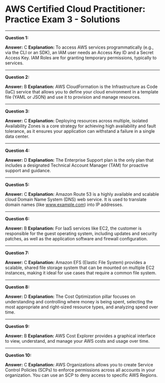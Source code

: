 # AWS Certified Cloud Practitioner: Practice Exam 3 - Solutions

---

**Question 1:**

**Answer:** C
**Explanation:** To access AWS services programmatically (e.g., via the CLI or an SDK), an IAM user needs an Access Key ID and a Secret Access Key. IAM Roles are for granting temporary permissions, typically to services.

---

**Question 2:**

**Answer:** B
**Explanation:** AWS CloudFormation is the Infrastructure as Code (IaC) service that allows you to define your cloud environment in a template file (YAML or JSON) and use it to provision and manage resources.

---

**Question 3:**

**Answer:** C
**Explanation:** Deploying resources across multiple, isolated Availability Zones is a core strategy for achieving high availability and fault tolerance, as it ensures your application can withstand a failure in a single data center.

---

**Question 4:**

**Answer:** D
**Explanation:** The Enterprise Support plan is the only plan that includes a designated Technical Account Manager (TAM) for proactive support and guidance.

---

**Question 5:**

**Answer:** C
**Explanation:** Amazon Route 53 is a highly available and scalable cloud Domain Name System (DNS) web service. It is used to translate domain names (like www.example.com) into IP addresses.

---

**Question 6:**

**Answer:** B
**Explanation:** For IaaS services like EC2, the customer is responsible for the guest operating system, including updates and security patches, as well as the application software and firewall configuration.

---

**Question 7:**

**Answer:** C
**Explanation:** Amazon EFS (Elastic File System) provides a scalable, shared file storage system that can be mounted on multiple EC2 instances, making it ideal for use cases that require a common file system.

---

**Question 8:**

**Answer:** D
**Explanation:** The Cost Optimization pillar focuses on understanding and controlling where money is being spent, selecting the most appropriate and right-sized resource types, and analyzing spend over time.

---

**Question 9:**

**Answer:** B
**Explanation:** AWS Cost Explorer provides a graphical interface to view, understand, and manage your AWS costs and usage over time.

---

**Question 10:**

**Answer:** C
**Explanation:** AWS Organizations allows you to create Service Control Policies (SCPs) to enforce permissions across all accounts in your organization. You can use an SCP to deny access to specific AWS Regions.